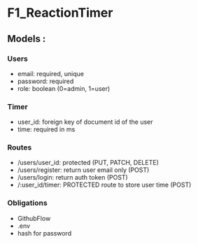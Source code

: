 # F1_ReactionTimer


## Models :

### Users
- email: required, unique
- password: required
- role:  boolean (0=admin, 1=user)

### Timer
- user_id: foreign key of document id of the user
- time: required in ms

### Routes
- /users/user_id: protected (PUT, PATCH, DELETE)
- /users/register: return user email only (POST)
- /users/login: return auth token (POST)
- /:user_id/timer: PROTECTED route to store user time (POST)

### Obligations
- GithubFlow
- .env
- hash for password 